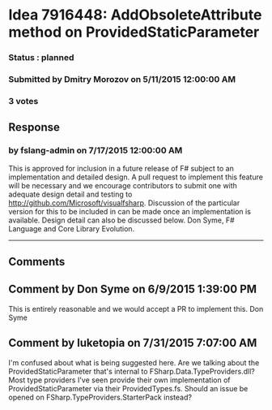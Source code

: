 # Idea 7916448: AddObsoleteAttribute method on ProvidedStaticParameter #

### Status : planned

### Submitted by Dmitry Morozov on 5/11/2015 12:00:00 AM

### 3 votes





## Response 
### by fslang-admin on 7/17/2015 12:00:00 AM

This is approved for inclusion in a future release of F# subject to an implementation and detailed design. A pull request
to implement this feature will be necessary and we encourage contributors to submit one with adequate design detail and
testing to http://github.com/Microsoft/visualfsharp. Discussion of the particular version for this to be included in can
be made once an implementation is available.
Design detail can also be discussed below.
Don Syme, F# Language and Core Library Evolution.

------------------------
## Comments


## Comment by Don Syme on 6/9/2015 1:39:00 PM
This is entirely reasonable and we would accept a PR to implement this.
Don Syme


## Comment by luketopia on 7/31/2015 7:07:00 AM
I'm confused about what is being suggested here. Are we talking about the ProvidedStaticParameter that's internal to FSharp.Data.TypeProviders.dll? Most type providers I've seen provide their own implementation of ProvidedStaticParameter via their ProvidedTypes.fs. Should an issue be opened on FSharp.TypeProviders.StarterPack instead?

